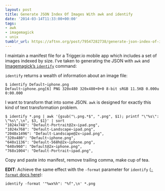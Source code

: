 ```yaml
---
layout: post
title: Generate JSON Index Of Images With awk and identify
date: '2014-03-14T11:33:00+00:00'
tags:
- awk
- imagemagick
- unix
tumblr_url: https://aftnn.org/post/79547282738/generate-json-index-of-images-with-awk-and
---
```

<p>I maintain a manifest file for a Trigger.io mobile app which includes a set of images indexed by size. I&rsquo;ve taken to generating the JSON with <code>awk</code> and <a href="http://www.imagemagick.org/script/identify.php">Imagemagick&rsquo;s <code>identify</code></a> command:</p>

<p><code>identify</code> returns a wealth of information about an image file:</p>

<pre><code>$ identify Default~iphone.png
Default~iphone.png[6] PNG 320x480 320x480+0+0 8-bit sRGB 11.5KB 0.000u 0:00.000
</code></pre>

<p>I want to transform that into some JSON. <code>awk</code> is designed for exactly this kind
of text transformation problem.</p>

<pre><code>$ identify *.png | awk '{gsub("\.png.*$", ".png", $1); printf "\"%s\": \"%s\",\n", $3, $1}' | sort
"1024x748": "Default-Portrait@2x~ipad.png",
"1024x768": "Default-Landscape~ipad.png",
"2048x1496": "Default-Landscape@2x~ipad.png",
"320x480": "Default~iphone.png",
"640x1136": "Default-568h@2x~iphone.png",
"640x960": "Default@2x~iphone.png",
"768x1004": "Default-Portrait~ipad.png",
</code></pre>

<p>Copy and paste into manifest, remove trailing comma, make cup of tea.</p>

<p><strong>EDIT</strong>: Achieve the same effect with the <code>-format</code> parameter for <code>identify</code> (<a href="http://www.imagemagick.org/script/escape.php"><code>-format</code> docs here</a>):</p>

<pre><code>identify -format '"%wx%h": "%f",\n' *.png
</code></pre>
